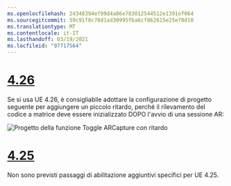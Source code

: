 ```yaml
---
ms.openlocfilehash: 24348394ef99d4a86e783012544512e1391ef064
ms.sourcegitcommit: 59c91f8c70d1ad30995fba6cf862615e25e78d10
ms.translationtype: MT
ms.contentlocale: it-IT
ms.lasthandoff: 03/19/2021
ms.locfileid: "97717564"
---
```

# <a name="426"></a>[4.26](#tab/426)

Se si usa UE 4.26, è consigliabile adottare la configurazione di progetto seguente per aggiungere un piccolo ritardo, perché il rilevamento del codice a matrice deve essere inizializzato DOPO l'avvio di una sessione AR:

![Progetto della funzione Toggle ARCapture con ritardo](../images/qr-codes-img-01.png)

# <a name="425"></a>[4.25](#tab/425)

Non sono previsti passaggi di abilitazione aggiuntivi specifici per UE 4.25.

